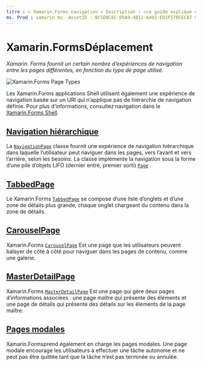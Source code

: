 ```yaml
---
titre : « Xamarin.Forms navigation » Description : «ce guide explique comment effectuer la navigation dans les Xamarin.Forms applications. Xamarin.Formsfournit un certain nombre d’expériences de navigation entre les pages différentes, en fonction du type de page utilisé.»
ms. Prod : xamarin ms. AssetID : BC5D0C6C-D5A9-4B12-A492-ED1F570CEC87 ms. Technology : xamarin-Forms Author : davidbritch ms. Author : dabritch ms. Date : 12/01/2017 No-Loc : [ Xamarin.Forms , Xamarin.Essentials ]
---
```


# <a name="xamarinforms-navigation"></a>Xamarin.FormsDéplacement

_Xamarin. Forms fournit un certain nombre d’expériences de navigation entre les pages différentes, en fonction du type de page utilisé._

![](images/page-types.png "Xamarin.Forms Page Types")

Les Xamarin.Forms applications Shell utilisent également une expérience de navigation basée sur un URI qui n’applique pas de hiérarchie de navigation définie. Pour plus d’informations, consultez navigation dans le [ Xamarin.Forms Shell](~/xamarin-forms/app-fundamentals/shell/navigation.md).

## <a name="hierarchical-navigation"></a>[Navigation hiérarchique](hierarchical.md)

La [`NavigationPage`](xref:Xamarin.Forms.NavigationPage) classe fournit une expérience de navigation hiérarchique dans laquelle l’utilisateur peut naviguer dans les pages, vers l’avant et vers l’arrière, selon les besoins. La classe implémente la navigation sous la forme d’une pile d’objets LIFO (dernier entré, premier sorti) [`Page`](xref:Xamarin.Forms.Page) .

## <a name="tabbedpage"></a>[TabbedPage](tabbed-page.md)

Le Xamarin.Forms [`TabbedPage`](xref:Xamarin.Forms.TabbedPage) se compose d’une liste d’onglets et d’une zone de détails plus grande, chaque onglet chargeant du contenu dans la zone de détails.

## <a name="carouselpage"></a>[CarouselPage](carousel-page.md)

Xamarin.Forms [`CarouselPage`](xref:Xamarin.Forms.CarouselPage) Est une page que les utilisateurs peuvent balayer de côté à côté pour naviguer dans les pages de contenu, comme une galerie.

## <a name="masterdetailpage"></a>[MasterDetailPage](master-detail-page.md)

Xamarin.Forms [`MasterDetailPage`](xref:Xamarin.Forms.MasterDetailPage) Est une page qui gère deux pages d’informations associées : une page maître qui présente des éléments et une page de détails qui présente des détails sur les éléments de la page maître.

## <a name="modal-pages"></a>[Pages modales](modal.md)

Xamarin.Formsprend également en charge les pages modales. Une page modale encourage les utilisateurs à effectuer une tâche autonome et ne peut pas être quittée tant que la tâche n’est pas terminée ou annulée.
